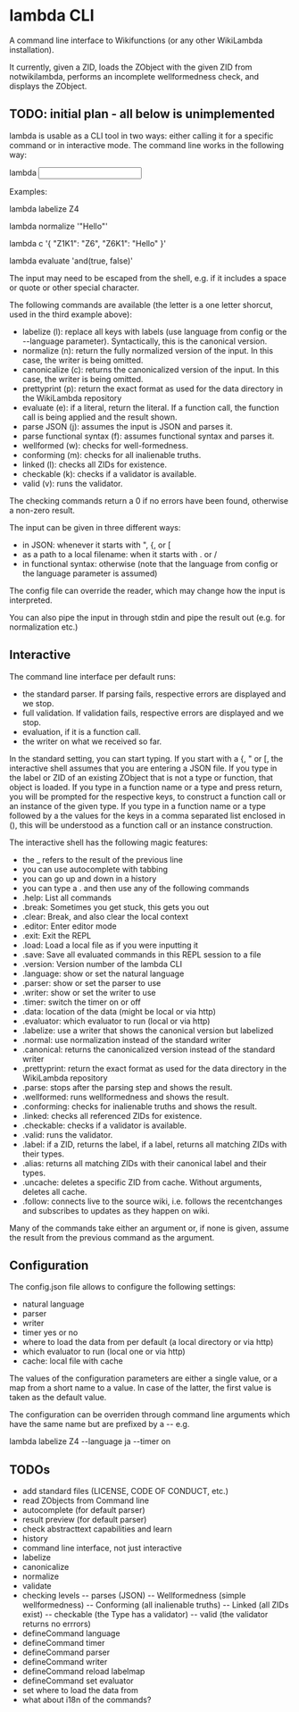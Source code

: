 # lambda CLI

A command line interface to Wikifunctions (or any other WikiLambda
installation).

It currently, given a ZID, loads the ZObject with the given ZID from
notwikilambda, performs an incomplete wellformedness check, and displays the
ZObject.

## TODO: initial plan - all below is unimplemented

lambda is usable as a CLI tool in two ways: either calling it for a specific
command or in interactive mode. The command line works in the following way:

lambda <command> <input>

Examples:

lambda labelize Z4

lambda normalize '"Hello"'

lambda c '{ "Z1K1": "Z6", "Z6K1": "Hello" }'

lambda evaluate 'and(true, false)'

The input may need to be escaped from the shell, e.g. if it includes a space or
quote or other special character.

The following commands are available (the letter is a one letter shorcut,
used in the third example above):
- labelize (l): replace all keys with labels (use language from config or
  the --language parameter). Syntactically, this is the canonical version.
- normalize (n): return the fully normalized version of the input. In this
  case, the writer is being omitted.
- canonicalize (c): returns the canonicalized version of the input. In this
  case, the writer is being omitted.
- prettyprint (p): return the exact format as used for the data directory in
  the WikiLambda repository
- evaluate (e): if a literal, return the literal. If a function call, the
  function call is being applied and the result shown.
- parse JSON (j): assumes the input is JSON and parses it.
- parse functional syntax (f): assumes functional syntax and parses it.
- wellformed (w): checks for well-formedness.
- conforming (m): checks for all inalienable truths.
- linked (l): checks all ZIDs for existence.
- checkable (k): checks if a validator is available.
- valid (v): runs the validator.

The checking commands return a 0 if no errors have been found, otherwise
a non-zero result.

The input can be given in three different ways:
- in JSON: whenever it starts with ", {, or [
- as a path to a local filename: when it starts with . or /
- in functional syntax: otherwise (note that the language from config or
  the language parameter is assumed)

The config file can override the reader, which may change how the input is
interpreted.

You can also pipe the input in through stdin and pipe the result out
(e.g. for normalization etc.)

## Interactive

The command line interface per default runs:
- the standard parser. If parsing fails, respective errors are displayed and we
  stop.
- full validation. If validation fails, respective errors are displayed and we
  stop.
- evaluation, if it is a function call.
- the writer on what we received so far.

In the standard setting, you can start typing.
If you start with a {, " or [, the interactive shell assumes that you are
entering a JSON file.
If you type in the label or ZID of an existing ZObject that is not a type or
function, that object is loaded.
If you type in a function name or a type and press return, you will be prompted
for the respective keys, to construct a function call or an instance of the
given type.
If you type in a function name or a type followed by a the values for the keys
in a comma separated list enclosed in (), this will be understood as a function
call or an instance construction.

The interactive shell has the following magic features:
- the _ refers to the result of the previous line
- you can use autocomplete with tabbing
- you can go up and down in a history
- you can type a . and then use any of the following commands
- .help: List all commands
- .break: Sometimes you get stuck, this gets you out
- .clear: Break, and also clear the local context
- .editor: Enter editor mode
- .exit: Exit the REPL
- .load: Load a local file as if you were inputting it
- .save: Save all evaluated commands in this REPL session to a file
- .version: Version number of the lambda CLI
- .language: show or set the natural language
- .parser: show or set the parser to use
- .writer: show or set the writer to use
- .timer: switch the timer on or off
- .data: location of the data (might be local or via http)
- .evaluator: which evaluator to run (local or via http)
- .labelize: use a writer that shows the canonical version but labelized
- .normal: use normalization instead of the standard writer
- .canonical: returns the canonicalized version instead of the standard writer
- .prettyprint: return the exact format as used for the data directory in
  the WikiLambda repository
- .parse: stops after the parsing step and shows the result.
- .wellformed: runs wellformedness and shows the result.
- .conforming: checks for inalienable truths and shows the result.
- .linked: checks all referenced ZIDs for existence.
- .checkable: checks if a validator is available.
- .valid: runs the validator.
- .label: if a ZID, returns the label, if a label, returns all matching ZIDs
  with their types.
- .alias: returns all matching ZIDs with their canonical label and their types.
- .uncache: deletes a specific ZID from cache. Without arguments, deletes all
  cache.
- .follow: connects live to the source wiki, i.e. follows the recentchanges and
  subscribes to updates as they happen on wiki.

Many of the commands take either an argument or, if none is given, assume
the result from the previous command as the argument.

## Configuration

The config.json file allows to configure the following settings:
- natural language
- parser
- writer
- timer yes or no
- where to load the data from per default (a local directory or via http)
- which evaluator to run (local one or via http)
- cache: local file with cache

The values of the configuration parameters are either a single value, or a map
from a short name to a value. In case of the latter, the first value is taken
as the default value.

The configuration can be overriden through command line arguments which have
the same name but are prefixed by a -- e.g.

lambda labelize Z4 --language ja --timer on

## TODOs
- add standard files (LICENSE, CODE OF CONDUCT, etc.)
- read ZObjects from Command line
- autocomplete (for default parser)
- result preview (for default parser)
- check abstracttext capabilities and learn
- history
- command line interface, not just interactive
- labelize
- canonicalize
- normalize
- validate
- checking levels
-- parses (JSON)
-- Wellformedness (simple wellformedness)
-- Conforming (all inalienable truths)
-- Linked (all ZIDs exist)
-- checkable (the Type has a validator)
-- valid (the validator returns no errrors)
- defineCommand language
- defineCommand timer
- defineCommand parser
- defineCommand writer
- defineCommand reload labelmap
- defineCommand set evaluator
- set where to load the data from
- what about i18n of the commands?
